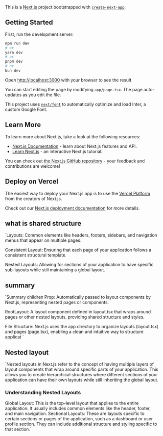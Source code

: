 This is a [Next.js](https://nextjs.org/) project bootstrapped with [`create-next-app`](https://github.com/vercel/next.js/tree/canary/packages/create-next-app).

## Getting Started

First, run the development server:

```bash
npm run dev
# or
yarn dev
# or
pnpm dev
# or
bun dev
```

Open [http://localhost:3000](http://localhost:3000) with your browser to see the result.

You can start editing the page by modifying `app/page.tsx`. The page auto-updates as you edit the file.

This project uses [`next/font`](https://nextjs.org/docs/basic-features/font-optimization) to automatically optimize and load Inter, a custom Google Font.

## Learn More

To learn more about Next.js, take a look at the following resources:

- [Next.js Documentation](https://nextjs.org/docs) - learn about Next.js features and API.
- [Learn Next.js](https://nextjs.org/learn) - an interactive Next.js tutorial.

You can check out [the Next.js GitHub repository](https://github.com/vercel/next.js/) - your feedback and contributions are welcome!

## Deploy on Vercel

The easiest way to deploy your Next.js app is to use the [Vercel Platform](https://vercel.com/new?utm_medium=default-template&filter=next.js&utm_source=create-next-app&utm_campaign=create-next-app-readme) from the creators of Next.js.

Check out our [Next.js deployment documentation](https://nextjs.org/docs/deployment) for more details.

## what is shared structure

`Layouts: Common elements like headers, footers, sidebars, and navigation menus that appear on multiple pages.

Consistent Layout: Ensuring that each page of your application follows a consistent structural template.

Nested Layouts: Allowing for sections of your application to have specific sub-layouts while still maintaining a global layout.
`
## summary 

`Summary
children Prop: Automatically passed to layout components by Next.js, representing nested pages or components.

RootLayout: A layout component defined in layout.tsx that wraps around pages or other nested layouts, providing shared structure and styles.

File Structure: Next.js uses the app directory to organize layouts (layout.tsx) and pages (page.tsx), enabling a clean and intuitive way to structure applicat
`

## Nested layout

`Nested layouts in Next.js refer to the concept of having multiple layers of layout components that wrap around specific parts of your application. This allows you to create hierarchical structures where different sections of your application can have their own layouts while still inheriting the global layout.

  ### Understanding Nested Layouts
 Global Layout: This is the top-level layout that applies to the entire application. It usually includes common elements like the header, footer, and main navigation.
 Sectional Layouts: These are layouts specific to certain sections or pages of the application, such as a dashboard or user profile section. They can include additional structure and styling specific to that section.`
